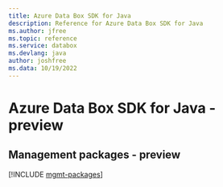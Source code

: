 ```yaml
---
title: Azure Data Box SDK for Java
description: Reference for Azure Data Box SDK for Java
ms.author: jfree
ms.topic: reference
ms.service: databox
ms.devlang: java
author: joshfree
ms.data: 10/19/2022
---
```

# Azure Data Box SDK for Java - preview

## Management packages - preview
[!INCLUDE [mgmt-packages](data-box-mgmt-index.md)]